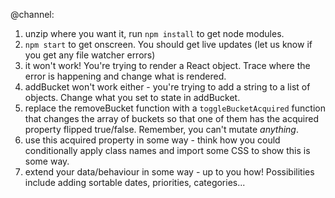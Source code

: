 @channel:
1) unzip where you want it, run `npm install` to get node modules.
2) `npm start` to get onscreen. You should get live updates (let us know if you get any file watcher errors)
3) it won't work! You're trying to render a React object. Trace where the error is happening and change what is rendered.
4) addBucket won't work either - you're trying to add a string to a list of objects. Change what you set to state in addBucket.
5) replace the removeBucket function with a `toggleBucketAcquired` function that changes the array of buckets so that one of them has the acquired property flipped true/false. Remember, you can't mutate _anything_.
6) use this acquired property in some way - think how you could conditionally apply class names and import some CSS to show this is some way.
7) extend your data/behaviour in some way - up to you how! Possibilities include adding sortable dates, priorities, categories...